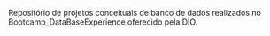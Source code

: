 Repositório de projetos conceituais de banco de dados realizados no  Bootcamp_DataBaseExperience oferecido pela DIO.
